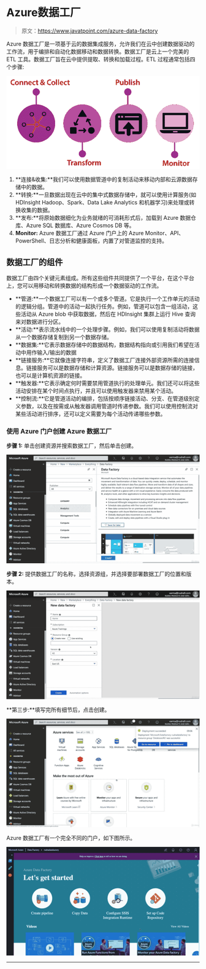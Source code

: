 # Azure数据工厂

> 原文：<https://www.javatpoint.com/azure-data-factory>

Azure 数据工厂是一项基于云的数据集成服务，允许我们在云中创建数据驱动的工作流，用于编排和自动化数据移动和数据转换。数据工厂是云上一个完美的 ETL 工具。数据工厂旨在云中提供提取、转换和加载过程。ETL 过程通常包括四个步骤:

![Azure Data Factory](img/1addd74d2100c867ff2530527cccd5f4.png)

1.  **连接&收集:**我们可以使用数据管道中的复制活动来移动内部和云源数据存储中的数据。
2.  **转换:**一旦数据出现在云中的集中式数据存储中，就可以使用计算服务(如 HDInsight Hadoop、Spark、Data Lake Analytics 和机器学习)来处理或转换收集的数据。
3.  **发布:**将原始数据细化为业务就绪的可消耗形式后，加载到 Azure 数据仓库、Azure SQL 数据库、Azure Cosmos DB 等。
4.  **Monitor:** Azure 数据工厂通过 Azure 门户上的 Azure Monitor、API、PowerShell、日志分析和健康面板，内置了对管道监控的支持。

## 数据工厂的组件

数据工厂由四个关键元素组成。所有这些组件共同提供了一个平台，在这个平台上，您可以用移动和转换数据的结构形成一个数据驱动的工作流。

*   **管道:**一个数据工厂可以有一个或多个管道。它是执行一个工作单元的活动的逻辑分组。管道中的活动一起执行任务。例如，管道可以包含一组活动，这些活动从 Azure blob 中获取数据，然后在 HDInsight 集群上运行 Hive 查询来对数据进行分区。
*   **活动:**表示流水线中的一个处理步骤。例如，我们可以使用复制活动将数据从一个数据存储复制到另一个数据存储。
*   **数据集:**它表示数据存储中的数据结构，数据结构指向或引用我们希望在活动中用作输入/输出的数据
*   **链接服务:**它就像连接字符串，定义了数据工厂连接外部资源所需的连接信息。链接服务可以是数据存储和计算资源。链接服务可以是数据存储的链接，也可以是计算机资源的链接。
*   **触发器:**它表示确定何时需要禁用管道执行的处理单元。我们还可以将这些活动安排在某个时间点执行，并且可以使用触发器来禁用某个活动。
*   **控制流:**它是管道活动的编排，包括按顺序链接活动、分支、在管道级别定义参数，以及在按需或从触发器调用管道时传递参数。我们可以使用控制流对某些活动进行排序，还可以定义需要为每个活动传递哪些参数。

### 使用 Azure 门户创建 Azure 数据工厂

**步骤 1:** 单击创建资源并搜索数据工厂，然后单击创建。

![Azure Data Factory](img/71409e46f5dfeb727335d7d25a6a1ee7.png)

**步骤 2:** 提供数据工厂的名称，选择资源组，并选择要部署数据工厂的位置和版本。

![Azure Data Factory](img/15eed956358927676cf06db3c4847318.png)

**第三步:**填写完所有细节后，点击创建。

![Azure Data Factory](img/8b9174de7863dd6fee48da834075b29f.png)

Azure 数据工厂有一个完全不同的门户，如下图所示。

![Azure Data Factory](img/b11847a51421de7e98054f9925af7166.png)

* * *